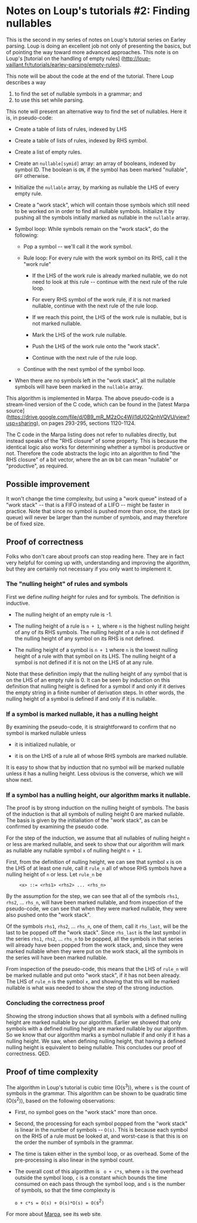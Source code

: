 # Notes on Loup's tutorials #2: Finding nullables

This is the second in my series of notes on Loup's tutorial series
on Earley parsing.
Loup is doing an excellent job not only of presenting the basics,
but of pointing the way toward more advanced approaches.
This note is on Loup's
[tutorial on the handling of empty rules]
(http://loup-vaillant.fr/tutorials/earley-parsing/empty-rules).

This note will be about the code at the end of the tutorial.
There Loup describes a way

1.  to find the set of nullable symbols in a grammar; and
2.  to use this set while parsing.

This note will present an alternative way to find the set
of nullables.  Here it is, in pseudo-code:

* Create a table of lists of rules, indexed by LHS

* Create a table of lists of rules, indexed by RHS symbol.

* Create a list of empty rules.

*   Create an `nullable[symid]` array:
    an array of booleans, indexed by symbol ID.
    The boolean is `ON`, if the symbol has been marked
    "nullable", `OFF` otherwise.

*   Initialize the `nullable` array, by marking
    as nullable the LHS of every empty rule.

*   Create a "work stack", which will contain 
    those symbols which still need to be worked on
    in order to find all nullable symbols.
    Initialize it by pushing all the symbols initially
    marked as nullable in the `nullable` array.

*   Symbol loop: While symbols remain on the "work stack", do the following:

    + Pop a symbol -- we'll call it the work symbol.

    + Rule loop: For every rule with the work symbol on its RHS, call it the "work rule"

        *   If the LHS of the work rule is already marked nullable,
            we do not need to look at this rule --
            continue with the next rule of the rule loop.

        *   For every RHS symbol of the work rule,
            if it is not marked nullable, 
            continue with the next rule of the rule loop.

        *   If we reach this point, the LHS of the work rule is nullable,
            but is not marked nullable.

        * Mark the LHS of the work rule nullable.

        * Push the LHS of the work rule onto the "work stack".

        * Continue with the next rule of the rule loop.

    + Continue with the next symbol of the symbol loop.

* When there are no symbols left in the "work stack",
    all the nullable symbols will have been marked in the `nullable`
    array.

This algorithm is implemented in Marpa.
The above pseudo-code is a stream-lined version of the C code,
which can be found in the
[latest Marpa source]
(https://drive.google.com/file/d/0B9_mR_M2zOc4WjI1dU02QnhVQVU/view?usp=sharing),
on pages 293-295, sections 1120-1124.

The C code in the Marpa listing does not refer
to nullables directly, but instead speaks
of the "RHS closure" of some property.
This is because the identical logic also works for determining
whether a symbol is productive or not.
Therefore the code abstracts the logic into an
algorithm to find "the RHS closure" of a bit vector,
where the an `ON` bit can mean "nullable" or "productive",
as required.

## Possible improvement

It won't change the time complexity, but using a "work queue" instead
of a "work stack" -- that is a FIFO instead of a LIFO -- might be
faster in practice.
Note that since no symbol is pushed more than
once,
the stack (or queue) will never be larger than the number of symbols,
and may therefore be of fixed size.

## Proof of correctness

Folks who don't care about proofs can stop reading here.
They are in fact very helpful for coming up with, understanding
and improving the algorithm,
but they are certainly not necessary if you only want to implement it.

### The "nulling height" of rules and symbols

First we define *nulling height* for rules and for symbols.
The definition is inductive.

* The nulling height of an empty rule is -1.

* The nulling height of a rule is `n + 1`,
    where `n` is the highest nulling height of any of its RHS symbols.
    The nulling height of a rule is not defined if the nulling height of any symbol
    on its RHS is not defined. 

* The nulling height of a symbol is `n + 1` where `n`
    is the lowest nulling height of a rule with that symbol on its LHS.
    The nulling height of a symbol is not defined if it is not on the LHS
    of at any rule.

Note that these definition imply that the nulling height of any symbol
that is on the LHS of an empty rule is 0.
It can be seen by induction on this definition that nulling height
is defined for a symbol if and only if it derives the empty string
in a finite number of derivation steps.
In other words, the nulling height of a symbol is defined
if and only if it is nullable.

### If a symbol is marked nullable, it has a nulling height

By examining the pseudo-code,
it is straightforward to confirm that
no symbol is marked nullable unless

* it is initialized nullable, or

* it is on the LHS of a rule all of whose RHS symbols are marked nullable.

It is easy to show that by induction that
no symbol will be marked nullable unless it has a nulling height.
Less obvious is the converse, which we will show next.

### If a symbol has a nulling height, our algorithm marks it nullable.

The proof is by strong induction on the nulling height of symbols.
The basis of the induction
is that all symbols of nulling height 0 are marked nullable.
The basis is given by the initialiation of the "work stack",
as can be confirmed by examining the pseudo code.

For the step of the induction, we assume that
all nullables of nulling height `n` or less are marked
nullable, and seek to show that
our algorithm will mark as nullable
any nullable symbol `x` of nulling height `n + 1`.

First, from the definition of nulling height,
we can see that symbol `x` is on the LHS
of at least one rule,
call it `rule_n`
all of whose RHS symbols have a nulling height of
`n` or less.
Let `rule_n` be
```
     <x> ::= <rhs1> <rhs2> ... <rhs_n>
```
By the assumption for the step,
we can see that
all of the symbols
`rhs1`, `rhs2`, ... `rhs_n`,
will have been marked nullable,
and from inspection of the pseudo-code,
we can see that when they were marked nullable,
they were also pushed onto the "work stack".

Of the symbols `rhs1`, `rhs2`, ... `rhs_n`,
one of them,
call it `rhs_last`,
will be the last to be popped off the "work stack".
Since `rhs_last` is the last symbol
in the series `rhs1`, `rhs2`, ... `rhs_n`
to be popped,
all the symbols in that series
will already have been popped from the work stack,
and, since they were marked nullable when they were
put on the work stack,
all the symbols in the series
will have been marked nullable.

From inspection of the pseudo-code,
this means that the LHS of `rule_n` will be marked nullable
and put onto "work stack",
if it has not been already.
The LHS of `rule_n` is the symbol `x`,
and showing that 
this will be marked nullable is what was needed to
show the step of the strong induction.

### Concluding the correctness proof

Showing the strong induction shows that all symbols with
a defined nulling height are marked nullable by our algorithm.
Earlier we showed that only symbols with a defined nulling height
are marked nullable by our algorithm.
So we know that our algorithm marks a symbol nullable if
and only if it has a nulling height.
We saw, when defining nulling height,
that having a defined nulling height is equivalent
to being nullable.
This concludes our proof of correctness.
QED.

## Proof of time complexity

The algorithm in Loup's tutorial is cubic time (O(s<sup>3</sup>)),
where `s` is the count of symbols in the grammar.
This algorithm can be shown to be quadratic time (O(s<sup>2</sup>)),
based on the following
observations:

* First, no symbol goes on the "work stack" more than once.

* Second, the processing for each symbol popped from the "work stack"
    is linear in the number of symbols -- `O(s)`.
    This is because each symbol on the RHS of a rule must be looked at,
    and worst-case is
    that this is on the order the number of symbols in the 
    grammar.

* The time is taken either in the symbol loop, or as overhead.
    Some of the pre-processing is also linear in the symbol count.

*   The overall cost of this algorithm is ` o + c*s`,
    where `o` is the overhead
    outside the symbol loop, `c` is a constant which bounds the time consumed
    on each pass through the symbol loop,
    and `s` is the number of symbols,
    so that the time complexity is
    
    `o + c*s = O(s) + O(s)*O(s) = O(`s<sup>2</sup>`)`

For more about
[Marpa](http://savage.net.au/Marpa.html),
see its web site.

<!---
vim: expandtab shiftwidth=4
-->
